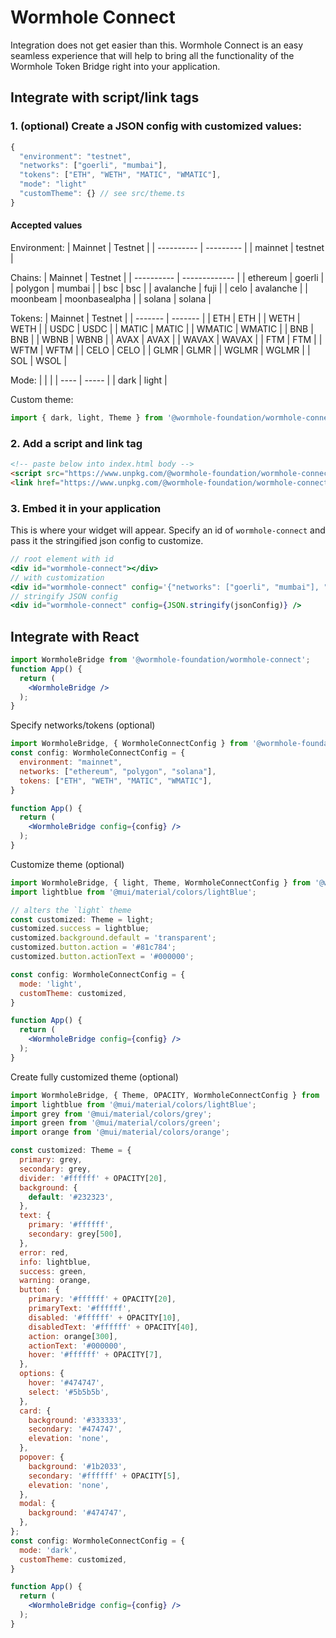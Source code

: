 # Wormhole Connect

Integration does not get easier than this. Wormhole Connect is an easy seamless experience that will help to bring all the functionality of the Wormhole Token Bridge right into your application.

## Integrate with script/link tags

### 1. (optional) Create a JSON config with customized values:

```ts
{
  "environment": "testnet",
  "networks": ["goerli", "mumbai"],
  "tokens": ["ETH", "WETH", "MATIC", "WMATIC"],
  "mode": "light"
  "customTheme": {} // see src/theme.ts
}
```

#### Accepted values

Environment:
| Mainnet    | Testnet   |
| ---------- | --------- |
| mainnet    | testnet   |

Chains:
| Mainnet    | Testnet       |
| ---------- | ------------- |
| ethereum   | goerli        |
| polygon    | mumbai        |
| bsc        | bsc           |
| avalanche  | fuji          |
| celo       | avalanche     |
| moonbeam   | moonbasealpha |
| solana     | solana        |

Tokens:
| Mainnet | Testnet |
| ------- | ------- |
| ETH     | ETH     |
| WETH    | WETH    |
| USDC    | USDC    |
| MATIC   | MATIC   |
| WMATIC  | WMATIC  |
| BNB     | BNB     |
| WBNB    | WBNB    |
| AVAX    | AVAX    |
| WAVAX   | WAVAX   |
| FTM     | FTM     |
| WFTM    | WFTM    |
| CELO    | CELO    |
| GLMR    | GLMR    |
| WGLMR   | WGLMR   |
| SOL     | WSOL    |

Mode:
|      |       |
| ---- | ----- |
| dark | light |

Custom theme:

```js
import { dark, light, Theme } from '@wormhole-foundation/wormhole-connect';
```

### 2. Add a script and link tag

```html
<!-- paste below into index.html body -->
<script src="https://www.unpkg.com/@wormhole-foundation/wormhole-connect@0.0.1-beta.3/dist/main.js"></script>
<link href="https://www.unpkg.com/@wormhole-foundation/wormhole-connect@0.0.1-beta.3/dist/main.css" />
```

### 3. Embed it in your application

This is where your widget will appear. Specify an id of `wormhole-connect` and pass it the stringified json config to customize.

```jsx
// root element with id
<div id="wormhole-connect"></div>
// with customization
<div id="wormhole-connect" config='{"networks": ["goerli", "mumbai"], "tokens": ["ETH", "WETH", "MATIC", "WMATIC"], "mode": "light"}'></div>
// stringify JSON config
<div id="wormhole-connect" config={JSON.stringify(jsonConfig)} />
```

## Integrate with React

```jsx
import WormholeBridge from '@wormhole-foundation/wormhole-connect';
function App() {
  return (
    <WormholeBridge />
  );
}
```

Specify networks/tokens (optional)
```jsx
import WormholeBridge, { WormholeConnectConfig } from '@wormhole-foundation/wormhole-connect';
const config: WormholeConnectConfig = {
  environment: "mainnet",
  networks: ["ethereum", "polygon", "solana"],
  tokens: ["ETH", "WETH", "MATIC", "WMATIC"],
}

function App() {
  return (
    <WormholeBridge config={config} />
  );
}
```

Customize theme (optional)
```jsx
import WormholeBridge, { light, Theme, WormholeConnectConfig } from '@wormhole-foundation/wormhole-connect';
import lightblue from '@mui/material/colors/lightBlue';

// alters the `light` theme
const customized: Theme = light;
customized.success = lightblue;
customized.background.default = 'transparent';
customized.button.action = '#81c784';
customized.button.actionText = '#000000';

const config: WormholeConnectConfig = {
  mode: 'light',
  customTheme: customized,
}

function App() {
  return (
    <WormholeBridge config={config} />
  );
}
```

Create fully customized theme (optional)
```jsx
import WormholeBridge, { Theme, OPACITY, WormholeConnectConfig } from '@wormhole-foundation/wormhole-connect';
import lightblue from '@mui/material/colors/lightBlue';
import grey from '@mui/material/colors/grey';
import green from '@mui/material/colors/green';
import orange from '@mui/material/colors/orange';

const customized: Theme = {
  primary: grey,
  secondary: grey,
  divider: '#ffffff' + OPACITY[20],
  background: {
    default: '#232323',
  },
  text: {
    primary: '#ffffff',
    secondary: grey[500],
  },
  error: red,
  info: lightblue,
  success: green,
  warning: orange,
  button: {
    primary: '#ffffff' + OPACITY[20],
    primaryText: '#ffffff',
    disabled: '#ffffff' + OPACITY[10],
    disabledText: '#ffffff' + OPACITY[40],
    action: orange[300],
    actionText: '#000000',
    hover: '#ffffff' + OPACITY[7],
  },
  options: {
    hover: '#474747',
    select: '#5b5b5b',
  },
  card: {
    background: '#333333',
    secondary: '#474747',
    elevation: 'none',
  },
  popover: {
    background: '#1b2033',
    secondary: '#ffffff' + OPACITY[5],
    elevation: 'none',
  },
  modal: {
    background: '#474747',
  },
};
const config: WormholeConnectConfig = {
  mode: 'dark',
  customTheme: customized,
}

function App() {
  return (
    <WormholeBridge config={config} />
  );
}
```

